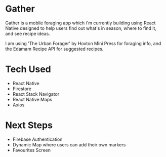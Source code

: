 # Gather

Gather is a mobile foraging app which i'm currently building using React Native designed to help users find out what's in season, where to find it, and see recipe ideas.

I am using 'The Urban Forager' by Hoxton Mini Press for foraging info, and the Edamam Recipe API for suggested recipes.

# Tech Used

- React Native
- Firestore
- React Stack Navigator
- React Native Maps
- Axios

# Next Steps

- Firebase Authentication
- Dynamic Map where users can add their own markers
- Favourites Screen
